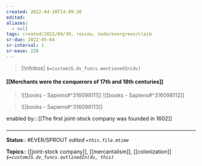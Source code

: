 ```yaml
---
created: 2022-04-30T14:09:30 
edited: 
aliases:
  - null
tags: created/2022/04/30, review, node/evergreen/claim
sr-due: 2022-05-04
sr-interval: 1
sr-ease: 228
---
```

> [!infobox]
`$=customJS.dv_funcs.mentionedIn(dv)`

#### [[Merchants were the conquerors of 17th and 18th centuries]]


> ![[books - Sapiens#^316098111]]
> ![[books - Sapiens#^316098112]]

> ![[books - Sapiens#^316098113]]

enabled by:: [[The first joint-stock company was founded in 1602]]


### <hr class="footnote"/>

**Status**:: #EVER/SPROUT
*edited `=this.file.mtime`*

**Topics**:: [[joint-stock company]], [[mercantalism]], [[colonization]]
*`$=customJS.dv_funcs.outlinedIn(dv, this)`*
